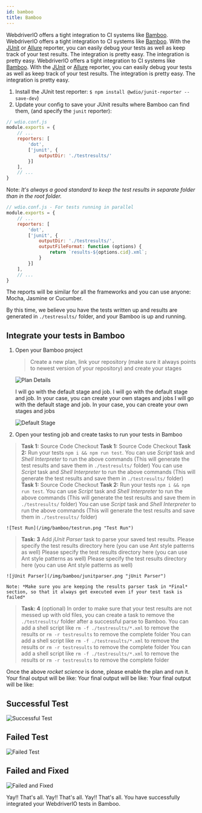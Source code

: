 ```yaml
---
id: bamboo
title: Bamboo
---
```


WebdriverIO offers a tight integration to CI systems like [Bamboo](https://www.atlassian.com/software/bamboo). WebdriverIO offers a tight integration to CI systems like [Bamboo](https://www.atlassian.com/software/bamboo). With the [JUnit](https://webdriver.io/docs/junit-reporter.html) or [Allure](https://webdriver.io/docs/allure-reporter.html) reporter, you can easily debug your tests as well as keep track of your test results. The integration is pretty easy. The integration is pretty easy. WebdriverIO offers a tight integration to CI systems like [Bamboo](https://www.atlassian.com/software/bamboo). With the [JUnit](https://webdriver.io/docs/junit-reporter.html) or [Allure](https://webdriver.io/docs/allure-reporter.html) reporter, you can easily debug your tests as well as keep track of your test results. The integration is pretty easy. The integration is pretty easy.

1. Install the JUnit test reporter: `$ npm install @wdio/junit-reporter --save-dev`)
1. Update your config to save your JUnit results where Bamboo can find them, (and specify the `junit` reporter):

```js
// wdio.conf.js
module.exports = {
    // ...
    reporters: [
        'dot',
        ['junit', {
            outputDir: './testresults/'
        }]
    ],
    // ...
}
```
Note: *It's always a good standard to keep the test results in separate folder than in the root folder.*

```js
// wdio.conf.js - For tests running in parallel
module.exports = {
    // ...
    reporters: [
        'dot',
        ['junit', {
            outputDir: './testresults/',
            outputFileFormat: function (options) {
                return `results-${options.cid}.xml`;
            }
        }]
    ],
    // ...
}
```

The reports will be similar for all the frameworks and you can use anyone: Mocha, Jasmine or Cucumber.

By this time, we believe you have the tests written up and results are generated in `./testresults/` folder, and your Bamboo is up and running.

## Integrate your tests in Bamboo

1. Open your Bamboo project

    > Create a new plan, link your repository (make sure it always points to newest version of your repository) and create your stages

    ![Plan Details](/img/bamboo/plancreation.png "Plan Details")

    I will go with the default stage and job. I will go with the default stage and job. In your case, you can create your own stages and jobs I will go with the default stage and job. In your case, you can create your own stages and jobs

    ![Default Stage](/img/bamboo/defaultstage.png "Default Stage")
2. Open your testing job and create tasks to run your tests in Bamboo
> **Task 1:** Source Code Checkout **Task 1:** Source Code Checkout **Task 2:** Run your tests `npm i && npm run test`. You can use *Script* task and *Shell Interpreter* to run the above commands (This will generate the test results and save them in `./testresults/` folder) You can use *Script* task and *Shell Interpreter* to run the above commands (This will generate the test results and save them in `./testresults/` folder)
> **Task 1:** Source Code Checkout **Task 2:** Run your tests `npm i && npm run test`. You can use *Script* task and *Shell Interpreter* to run the above commands (This will generate the test results and save them in `./testresults/` folder) You can use *Script* task and *Shell Interpreter* to run the above commands (This will generate the test results and save them in `./testresults/` folder)

    ![Test Run](/img/bamboo/testrun.png "Test Run")
> **Task: 3** Add *jUnit Parser* task to parse your saved test results. Please specify the test results directory here (you can use Ant style patterns as well) Please specify the test results directory here (you can use Ant style patterns as well) Please specify the test results directory here (you can use Ant style patterns as well)

    ![jUnit Parser](/img/bamboo/junitparser.png "jUnit Parser")

    Note: *Make sure you are keeping the results parser task in *Final* section, so that it always get executed even if your test task is failed*
> **Task: 4** (optional) In order to make sure that your test results are not messed up with old files, you can create a task to remove the `./testresults/` folder after a successful parse to Bamboo. You can add a shell script like `rm -f ./testresults/*.xml` to remove the results or `rm -r testresults` to remove the complete folder You can add a shell script like `rm -f ./testresults/*.xml` to remove the results or `rm -r testresults` to remove the complete folder You can add a shell script like `rm -f ./testresults/*.xml` to remove the results or `rm -r testresults` to remove the complete folder

Once the above *rocket science* is done, please enable the plan and run it. Your final output will be like: Your final output will be like: Your final output will be like:

## Successful Test

![Successful Test](/img/bamboo/successfulltest.png "Successful Test")

## Failed Test

![Failed Test](/img/bamboo/failedtest.png "Failed Test")

## Failed and Fixed

![Failed and Fixed](/img/bamboo/failedandfixed.png "Failed and Fixed")

Yay!! That's all. Yay!! That's all. Yay!! That's all. You have successfully integrated your WebdriverIO tests in Bamboo.
